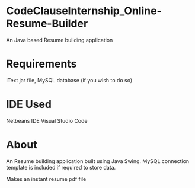 # CodeClauseInternship_Online-Resume-Builder
An Java based Resume building application

# Requirements
iText jar file,
MySQL database (if you wish to do so)

# IDE Used
Netbeans IDE
Visual Studio Code

# About
An Resume building application built using Java Swing.
MySQL connection template is included if required to store data.

Makes an instant resume pdf file 
